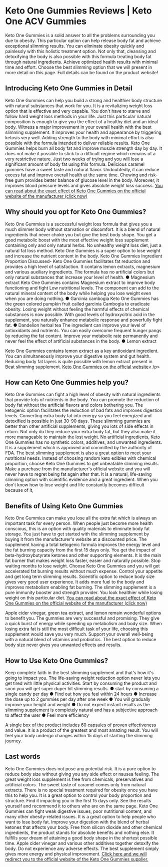 <h1>Keto One Gummies Reviews | Keto One ACV Gummies </h1>
<p>

<p> Keto One Gummies is a solid answer to all the problems surrounding you due to obesity. This particular option can help release body fat and achieve exceptional slimming results. You can eliminate obesity quickly and painlessly with this holistic treatment option. Not only that, cleansing and detoxifying the body is also possible with this formula treating body fat through natural ingredients. Achieve optimized health results with minimal time and effort. Choose the best slimming option that we will present in more detail on this page. Full details can be found on the product website!</p>

<H2>Introducing Keto One Gummies in Detail</H2>

<p>Keto One Gummies can help you build a strong and healthier body structure with natural substances that work for you. It is a revitalizing weight loss option that is effective and very capable. You don't have to starve and follow hard weight loss methods in your life. Just this particular natural composition is enough to give you the effect of a healthy diet and an ideal body. Witness a major improvement in your overall health with the best slimming supplement. It improves your health and appearance by triggering ketosis very well. Adding strength to the body with minimal effort is also possible with the formula intended to deliver reliable results.
Keto One Gummies helps burn all body fat and improve muscle strength day by day. It does not make it possible to stick to a difficult regime which remains of a very restrictive nature. Just two weeks of trying and you will lose a significant amount of body fat using this formula. Delicious caramel gummies have a sweet taste and natural flavor. Undoubtedly, it can reduce excess fat and improve overall health at the same time. Chewing and risk-free gum provides better balance of glucose level in the body. Moreover, it improves blood pressure levels and gives absolute weight loss success.
<a href="https://cmtrck.com/link.php?affid=8970&campid=6941&screid=6743&subid=&subid2=&subid3=">You can read about the exact effect of Keto One Gummies on the official website of the manufacturer (click now)</a>
 </p>

<H2>Why should you opt for Keto One Gummies?</H2>

<p>Keto One Gummies is a successful weight loss formula that gives you a much slimmer body without starvation or discomfort. It is a blend of natural ingredients that never choke you but give the best body shape. You get a good metabolic boost with the most effective weight loss supplement containing only and only natural herbs. No unhealthy weight loss diet, just a natural fat loss method. Keto One Gummies is a super option to lose weight and increase the nutrient content in the body.
Keto One Gummies Ingredient Proportion Discussed-
Keto One Gummies facilitates fat reduction and provides a high level of satisfaction. It contains lemon extracts, magnesium and various auxiliary ingredients. The formula has no artificial colors but only natural substances that increase your level of health.
● Magnesium extract
Keto One Gummies contains Magnesium extract to improve body functioning and fight
Low nutritional levels. The component can add to the natural mineral content of the body while helping you lose weight even when you are doing nothing.
● Garcinia cambogia
Keto One Gummies has the green colored pumpkin fruit called garcinia Cambogia to eradicate obesity. Losing weight without feeling the harmful effects of chemical substances is now possible. With good levels of hydroxycitric acid in the supplement, you naturally enhance metabolic response and powerfully fight fat.
● Dandelion herbal tea
The ingredient can improve your level of antioxidants and nutrients. You can easily overcome frequent hunger pangs by reducing the fat content. Improve your metabolic rate permanently and never feel the effect of artificial substances in the body.
● Lemon extract

Keto One Gummies contains lemon extract as a key antioxidant ingredient. You can simultaneously improve your digestive system and gut health. Reducing body fat layers is quite possible with lemon extract present in Beat slimming supplement.
<a href="https://cmtrck.com/link.php?affid=8970&campid=6941&screid=6743&subid=&subid2=&subid3=">Keto One Gummies on the official website<</a>
/p>

<h2>How can Keto One Gummies help you?</h2>

<p>Keto One Gummies can fight a high level of obesity with natural ingredients that provide lots of nutrients in the body. You can promote the reduction of body fat without the artificial flavors and colors bothering you. The ketogenic option facilitates the reduction of bad fats and improves digestion levels. Converting extra body fat into energy so you feel energized and detoxified is possible in just 30-90 days. These slimming gummies are better than other artificial supplements, giving you lots of side effects in return. Not only do they reduce your extra body fat, but they also make it more manageable to maintain the lost weight. No artificial ingredients,
Keto One Gummies  has no synthetic colors, additives, and unwanted ingredients. It is a supplement which is approved and committed by the authority of FDA. The best slimming supplement is also a great option to meet your nutritional needs. Instead of choosing random keto edibles with chemical proportion, choose Keto One Gummies to get unbeatable slimming results. Make a purchase from the manufacturer's official website and you will never have to regret being fat again after that. It is a natural, life-saving slimming option with scientific evidence and a great ingredient. When you don't know how to lose weight and life constantly becomes difficult because of it, </p>

<H2>Benefits of Using Keto One Gummies</H2>

<p>Keto One Gummies can make you lose all the extra fat which is always an important task for every person. When people just become more health conscious, this is an option with quality materials to eliminate body fat storage. You just have to get started with the slimming supplement by buying it from the manufacturer's website at a discounted price. The supplement having a total ketogenic formula improves the energy level and the fat burning capacity from the first 15 days only. You get the impact of beta-hydroxybutyrate ketones and other supporting elements. It is the main fat burner that makes weight loss faster, easier and naturally possible.
Stop waiting months to lose weight. Choose Keto One Gummies and you will get accelerated fat burning results without much expense. Control your appetite and get long term slimming results. Scientific option to reduce body size gives very good user experience. It adds more fuel to the body and improves metabolism enabling fat burning. The slimming supplement is a pure immunity booster and strength provider. You look healthier while losing weight on this particular diet.
<a href="https://cmtrck.com/link.php?affid=8970&campid=6941&screid=6743&subid=&subid2=&subid3=">You can read about the exact effect of Keto One Gummies on the official website of the manufacturer (click now)</a>

Apple cider vinegar, green tea extract, and lemon remain wonderful options to benefit you. The gummies are very successful and promising. They give a quick burst of energy while speeding up metabolism and body size. When losing extra fat is still the most difficult task of your life, choosing this supplement would save you very much. Support your overall well-being with a natural blend of vitamins and probiotics. The best option to reduce body size never gives you unwanted effects and results.</p>

<H2>How to Use Keto One Gummies?</H2>

<p>Keep complete faith in the best slimming supplement and that's how it's going to impact you. The life-saving weight reduction option never lets you get tired with little physical activities. Start by consuming the product and soon you will get super duper hit slimming results.
● start by consuming a single candy per day
● Find out how you feel within 24 hours
● Increase the dose up to 2 gummies per day after one week
● You will gradually improve your height and weight
● Do not expect instant results as the slimming supplement is completely natural and has a subjective approach to affect the user
● Feel more efficiency

A single box of the product includes 60 capsules of proven effectiveness and value. It is a product of the greatest and most amazing result. You will feel your body undergo changes within 15 days of starting the slimming journey.</p>

<H2>Last words</H2>

<p>Keto One Gummies does not pose any potential risk. It is a pure option to reduce body size without giving you any side effect or nausea feeling. The great weight loss supplement is free from chemicals, preservatives and artificial colors. The sweet taste of caramel comes only from natural extracts. There is no special treatment required for obesity once you have this to help you. It is a great option to control your body proportion and structure. Find it impacting you in the first 15 days only. See the results yourself and recommend it to others who are on the same page.
Keto One Gummies can fight weak digestive issues, poor nutritional content, and many other obesity-related issues. It is a great option to help people who want to lose body fat. Improve your digestion with the blend of herbal ketones that affects your body. Free from silicon dioxide and other chemical ingredients, the product stands for absolute benefits and nothing else. It fulfills your dream of attaining a good body shape in the shortest possible time. Apple cider vinegar and various other additives together detoxify the body. Do not experience any adverse effects. The best supplement simply gives more energy and physical improvement.
<a href="https://cmtrck.com/link.php?affid=8970&campid=6941&screid=6743&subid=&subid2=&subid3=">Click here and we will redirect you to the official website of the Keto One Gummies supplier.</a>
</p>

</p>
